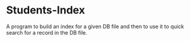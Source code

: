 # Students-Index
A program to build an index for a given DB file and then to use it to quick search for a record in the DB file.
